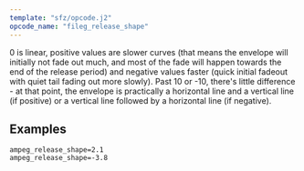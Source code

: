 ```yaml
---
template: "sfz/opcode.j2"
opcode_name: "fileg_release_shape"
---
```

0 is linear, positive values are slower curves (that means the envelope will
initially not fade out much, and most of the fade will happen towards the end of
the release period) and negative values faster (quick initial fadeout with quiet
tail fading out more slowly). Past 10 or -10, there's little difference - at
that point, the envelope is practically a horizontal line and a vertical line
(if positive) or a vertical line followed by a horizontal line (if negative).

## Examples

```sfz
ampeg_release_shape=2.1
ampeg_release_shape=-3.8
```
